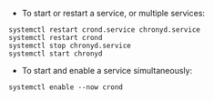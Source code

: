 * To start or restart a service, or multiple services:
```
systemctl restart crond.service chronyd.service
systemctl restart crond
systemctl stop chronyd.service
systemctl start chronyd
```

* To start and enable a service simultaneously:
```
systemctl enable --now crond
```

